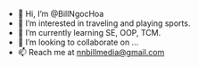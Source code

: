- 👋 Hi, I’m @BillNgocHoa
- 👀 I’m interested in traveling and playing sports.
- 🌱 I’m currently learning SE, OOP, TCM.
- 💞️ I’m looking to collaborate on ...
- 📫 Reach me at nnbillmedia@gmail.com

<!---
BillNgocHoa/BillNgocHoa is a ✨ special ✨ repository because its `README.md` (this file) appears on your GitHub profile.
You can click the Preview link to take a look at your changes.
--->
